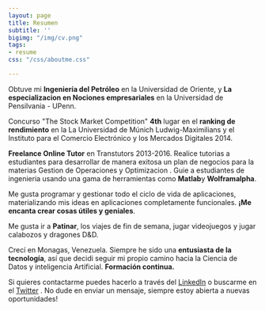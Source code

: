 ```yaml
---
layout: page
title: Resumen
subtitle: ''
bigimg: "/img/cv.png"
tags:
- resume
css: "/css/aboutme.css"

---
```

<div id="aboutme-section">

<p class="about-text"> <span class="fa fa-graduation-cap about-icon"></span> Obtuve mi <b> Ingeniería del Petróleo</b> en la Universidad de Oriente, y <b>La especializacion en Nociones empresariales</b> en la  Universidad de Pensilvania - UPenn.</p>

<p class="about-text"> <span class="fa fa-trophy about-icon"></span> Concurso "The Stock Market Competition" <b>4th</b> lugar en el <b>ranking de rendimiento</b> en la  La Universidad de Múnich Ludwig-Maximilians  y el  Instituto para el Comercio Electrónico y los Mercados Digitales  2014.</p>

<p class="about-text"> <span class="fa fa-briefcase about-icon"></span> <b>Freelance Online Tutor</b> en Transtutors  2013-2016. Realice tutorias a estudiantes para desarrollar de manera exitosa un plan de negocios para la materias Gestion de Operaciones y Optimizacion . Guie a estudiantes de ingenieria usando una gama de herramientas como <b>Matlab</b>y <b>Wolframalpha</b>.  </p>

<p class="about-text"> <span class="fa fa-code about-icon"></span> Me gusta programar y gestionar todo el ciclo de vida de aplicaciones, materializando mis ideas en aplicaciones completamente funcionales. <b>¡Me encanta crear cosas útiles y geniales</b>. </p>

<p class="about-text"> <span class="fa fa-heart about-icon"></span> Me gusta ir a <b>Patinar</b>, los viajes de fin de semana, jugar videojuegos y  jugar calabozos y dragones D&D.</p>

<p class="about-text"> <span class="fa fa-globe about-icon"></span> Crecí en Monagas, Venezuela. Siempre he sido una <b>entusiasta de la   
tecnología</b>, así  que decidi  seguir mi propio camino hacia  la Ciencia de Datos y  inteligencia Artificial. <b> Formación continua.</b></p>

<p class="about-text"> <span class="fa fa-linkedin about-icon"></span> Si quieres contactarme puedes hacerlo a través del <a href="https://www.linkedin.com/in/kcss">LinkedIn</a>  o buscarme en el  <a href="https://twitter.com/Zzzrayos">Twitter</a> . No dude en enviar un mensaje, siempre estoy abierta a nuevas  oportunidades!</p>
